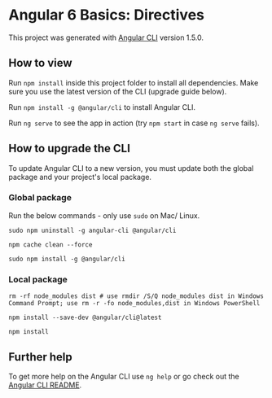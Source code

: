 # Angular 6 Basics: Directives

This project was generated with [Angular CLI](https://github.com/angular/angular-cli) version 1.5.0.

## How to view

Run `npm install` inside this project folder to install all dependencies.
Make sure you use the latest version of the CLI (upgrade guide below).

Run `npm install -g @angular/cli` to install Angular CLI.

Run `ng serve` to see the app in action (try `npm start` in case `ng serve` fails).

## How to upgrade the CLI

To update Angular CLI to a new version, you must update both the global package and your project's local package.

### Global package

Run the below commands - only use `sudo` on Mac/ Linux.

`sudo npm uninstall -g angular-cli @angular/cli`

`npm cache clean --force`

`sudo npm install -g @angular/cli`

### Local package

`rm -rf node_modules dist # use rmdir /S/Q node_modules dist in Windows Command Prompt; use rm -r -fo node_modules,dist in Windows PowerShell`

`npm install --save-dev @angular/cli@latest`

`npm install`

## Further help

To get more help on the Angular CLI use `ng help` or go check out the [Angular CLI README](https://github.com/angular/angular-cli/blob/master/README.md).
